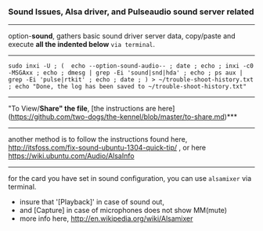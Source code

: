 ### Sound Issues, Alsa driver, and Pulseaudio sound server related
***
option-**sound**, gathers basic sound driver server data, copy/paste and execute **all the indented below** `via terminal`.
***
`
sudo inxi -U ;
( 
  echo --option-sound-audio-- ;
  date ;
  echo ;
  inxi -c0 -MSGAxx ;
  echo ;
  dmesg | grep -Ei 'sound|snd|hda' ;
  echo ;
  ps aux | grep -Ei 'pulse|rtkit' ;
  echo ;
  date ;
) > ~/trouble-shoot-history.txt ;
 echo "Done, the log has been saved to ~/trouble-shoot-history.txt" 
 `
***
"To View/**Share" the file**, [the instructions are here] (https://github.com/two-dogs/the-kennel/blob/master/to-share.md)***
***
another method is to follow the instructions found here, http://itsfoss.com/fix-sound-ubuntu-1304-quick-tip/ , or here https://wiki.ubuntu.com/Audio/AlsaInfo
***
for the card you have set in sound configuration, you can use `alsamixer` via terminal.

* insure that '[Playback]' in case of sound out,
* and [Capture] in case of microphones does not show MM(mute)
* more info here, http://en.wikipedia.org/wiki/Alsamixer
